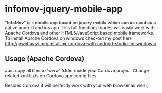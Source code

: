 # infomov-jquery-mobile-app
"InfoMov" is a mobile app based on jquery mobile which can be used as a native android and ios app. This full functional codes will easily work with Apache Cordova and other HTML5/JavaScript based mobile frameworks. To install Apache Cordova on windows checkout my post here http://jewelfarazi.me/installing-cordova-with-android-studio-on-windows/.

## Usage (Apache Cordova)
Just copy all files to 'www' folder inside your Cordova project. Change related xml texts on Cordova app config files. 

Besides Cordova it will perfectly work with your web browser as well :)
